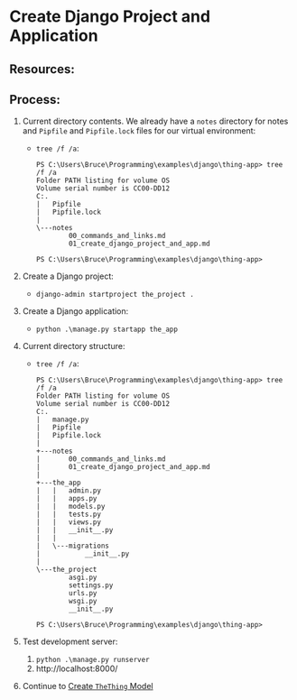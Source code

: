 # Create Django Project and Application

## Resources:

## Process:

1. Current directory contents. We already have a `notes` directory for notes and `Pipfile` and `Pipfile.lock` files for our virtual environment:
    * `tree /f /a`:
        ```
        PS C:\Users\Bruce\Programming\examples\django\thing-app> tree /f /a
        Folder PATH listing for volume OS
        Volume serial number is CC00-DD12
        C:.
        |   Pipfile
        |   Pipfile.lock
        |   
        \---notes
                00_commands_and_links.md
                01_create_django_project_and_app.md
                
        PS C:\Users\Bruce\Programming\examples\django\thing-app>
        ```

1. Create a Django project:
    * `django-admin startproject the_project .`

1. Create a Django application:
    * `python .\manage.py startapp the_app`

1. Current directory structure:
    * `tree /f /a`:
        ```
        PS C:\Users\Bruce\Programming\examples\django\thing-app> tree /f /a
        Folder PATH listing for volume OS
        Volume serial number is CC00-DD12
        C:.
        |   manage.py
        |   Pipfile
        |   Pipfile.lock
        |
        +---notes
        |       00_commands_and_links.md
        |       01_create_django_project_and_app.md
        |
        +---the_app
        |   |   admin.py
        |   |   apps.py
        |   |   models.py
        |   |   tests.py
        |   |   views.py
        |   |   __init__.py
        |   |
        |   \---migrations
        |           __init__.py
        |
        \---the_project
                asgi.py
                settings.py
                urls.py
                wsgi.py
                __init__.py
        
        PS C:\Users\Bruce\Programming\examples\django\thing-app>
        ```

1. Test development server:
    1. `python .\manage.py runserver`
    1. http://localhost:8000/

1. Continue to [Create `TheThing` Model](./03_create_the_thing_model.md)